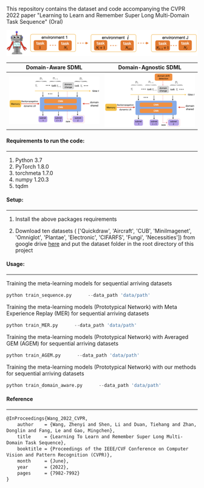 This repository contains the dataset and code accompanying the CVPR 2022 paper "Learning to Learn and Remember Super Long Multi-Domain Task Sequence" (Oral)

![network structure](figure/metadomain.png  "Problem description")

<!-- ![network structure](figure/domainaware.png  "Problem description") -->

Domain-Aware SDML            |  Domain-Agnostic SDML
:-------------------------:|:-------------------------:
![](figure/domainaware.png  "Problem description")  |  ![](figure/domainagnostic.png  "Problem description")


#### Requirements to run the code:
---

1. Python 3.7
2. PyTorch 1.8.0
3. torchmeta 1.7.0
4. numpy 1.20.3
5. tqdm



#### Setup:
---

1. Install the above packages requirements

2. Download ten datasets ( ['Quickdraw', 'Aircraft', 'CUB', 'MiniImagenet', 'Omniglot', 'Plantae', 'Electronic', 'CIFARFS', 'Fungi', 'Necessities']) from google drive [here](https://drive.google.com/file/d/1e7T9WC6nIxm7DhhI-l5DgSy6Jz94fCe5/view?usp=sharing)
and put the dataset folder in the root directory of this project
   


#### Usage:
---

Training the meta-learning models for sequential arriving datasets

```python
python train_sequence.py      --data_path 'data/path'
```


Training the meta-learning models (Prototypical Network) with Meta Experience Replay (MER) for sequential arriving datasets

```python
python train_MER.py      --data_path 'data/path'
```


Training the meta-learning models (Prototypical Network) with Averaged GEM (AGEM) for sequential arriving datasets

```python
python train_AGEM.py      --data_path 'data/path'
```


Training the meta-learning models (Prototypical Network) with our methods for sequential arriving datasets

```python
python train_domain_aware.py      --data_path 'data/path'
```







#### Reference
---


```
@InProceedings{Wang_2022_CVPR,
    author    = {Wang, Zhenyi and Shen, Li and Duan, Tiehang and Zhan, Donglin and Fang, Le and Gao, Mingchen},
    title     = {Learning To Learn and Remember Super Long Multi-Domain Task Sequence},
    booktitle = {Proceedings of the IEEE/CVF Conference on Computer Vision and Pattern Recognition (CVPR)},
    month     = {June},
    year      = {2022},
    pages     = {7982-7992}
}

```